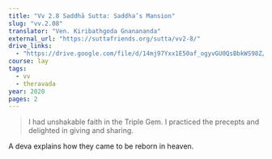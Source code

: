 ```yaml
---
title: "Vv 2.8 Saddhā Sutta: Saddha’s Mansion"
slug: "vv.2.08"
translator: "Ven. Kiribathgoda Gnanananda"
external_url: "https://suttafriends.org/sutta/vv2-8/"
drive_links:
  - "https://drive.google.com/file/d/14mj97Yxx1E50af_ogyvGU0QsBbkWS98Z/view?usp=drivesdk"
course: lay
tags:
  - vv
  - theravada
year: 2020
pages: 2
---
```


> I had unshakable faith in the Triple Gem. I practiced the precepts and delighted in giving and sharing.

A deva explains how they came to be reborn in heaven.
